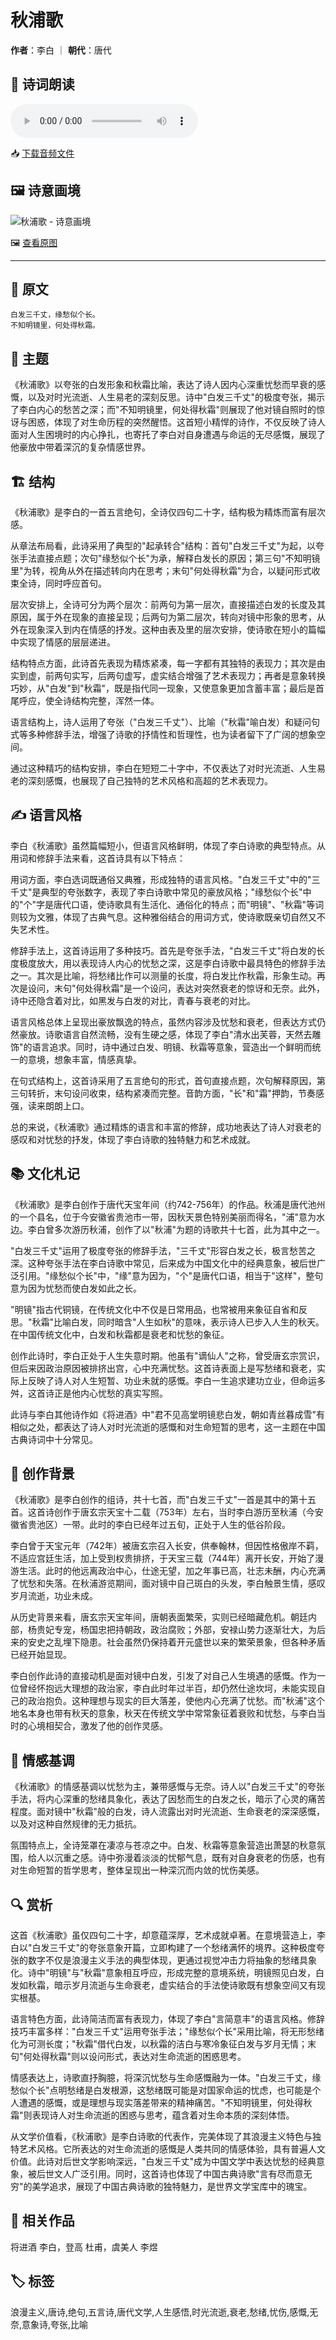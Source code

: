 # 秋浦歌
**作者**：李白 ｜ **朝代**：唐代

## 🎵 诗词朗读
<audio controls>
  <source src="./data/mp3/秋浦歌_audio.mp3" type="audio/mpeg">
  您的浏览器不支持音频播放。
</audio>

📥 [下载音频文件](./data/mp3/秋浦歌_audio.mp3)

## 🖼️ 诗意画境
![秋浦歌 - 诗意画境](./data/images/秋浦歌_李白.jpg)

🖼️ [查看原图](./data/images/秋浦歌_李白.jpg)

---
## 📜 原文
```
白发三千丈，缘愁似个长。
不知明镜里，何处得秋霜。
```
## 🎯 主题
《秋浦歌》以夸张的白发形象和秋霜比喻，表达了诗人因内心深重忧愁而早衰的感慨，以及对时光流逝、人生易老的深刻反思。诗中"白发三千丈"的极度夸张，揭示了李白内心的愁苦之深；而"不知明镜里，何处得秋霜"则展现了他对镜自照时的惊讶与困惑，体现了对生命历程的突然醒悟。这首短小精悍的诗作，不仅反映了诗人面对人生困境时的内心挣扎，也寄托了李白对自身遭遇与命运的无尽感慨，展现了他豪放中带着深沉的复杂情感世界。
## 🏗️ 结构
《秋浦歌》是李白的一首五言绝句，全诗仅四句二十字，结构极为精炼而富有层次感。

从章法布局看，此诗采用了典型的"起承转合"结构：首句"白发三千丈"为起，以夸张手法直接点题；次句"缘愁似个长"为承，解释白发长的原因；第三句"不知明镜里"为转，视角从外在描述转向内在思考；末句"何处得秋霜"为合，以疑问形式收束全诗，同时呼应首句。

层次安排上，全诗可分为两个层次：前两句为第一层次，直接描述白发的长度及其原因，属于外在现象的直接呈现；后两句为第二层次，转向对镜中形象的思考，从外在现象深入到内在情感的抒发。这种由表及里的层次安排，使诗歌在短小的篇幅中实现了情感的层层递进。

结构特点方面，此诗首先表现为精炼紧凑，每一字都有其独特的表现力；其次是由实到虚，前两句实写，后两句虚写，虚实结合增强了艺术表现力；再者是意象转换巧妙，从"白发"到"秋霜"，既是指代同一现象，又使意象更加含蓄丰富；最后是首尾呼应，使全诗结构完整，浑然一体。

语言结构上，诗人运用了夸张（"白发三千丈"）、比喻（"秋霜"喻白发）和疑问句式等多种修辞手法，增强了诗歌的抒情性和哲理性，也为读者留下了广阔的想象空间。

通过这种精巧的结构安排，李白在短短二十字中，不仅表达了对时光流逝、人生易老的深刻感慨，也展现了自己独特的艺术风格和高超的艺术表现力。
## ✍️ 语言风格
李白《秋浦歌》虽然篇幅短小，但语言风格鲜明，体现了李白诗歌的典型特点。从用词和修辞手法来看，这首诗具有以下特点：

用词方面，李白选词既通俗又典雅，形成独特的语言风格。"白发三千丈"中的"三千丈"是典型的夸张数字，表现了李白诗歌中常见的豪放风格；"缘愁似个长"中的"个"字是唐代口语，使诗歌具有生活化、通俗化的特点；而"明镜"、"秋霜"等词则较为文雅，体现了古典气息。这种雅俗结合的用词方式，使诗歌既亲切自然又不失艺术性。

修辞手法上，这首诗运用了多种技巧。首先是夸张手法，"白发三千丈"将白发的长度极度放大，用以表现诗人内心的忧愁之深，这是李白诗歌中最具特色的修辞手法之一。其次是比喻，将愁绪比作可以测量的长度，将白发比作秋霜，形象生动。再次是设问，末句"何处得秋霜"是一个设问，表达对突然衰老的惊讶和无奈。此外，诗中还隐含着对比，如黑发与白发的对比，青春与衰老的对比。

语言风格总体上呈现出豪放飘逸的特点，虽然内容涉及忧愁和衰老，但表达方式仍然豪放。诗歌语言自然流畅，没有生硬之感，体现了李白"清水出芙蓉，天然去雕饰"的语言追求。同时，诗中通过白发、明镜、秋霜等意象，营造出一个鲜明而统一的意境，想象丰富，情感真挚。

在句式结构上，这首诗采用了五言绝句的形式，首句直接点题，次句解释原因，第三句转折，末句设问收束，结构紧凑而完整。音韵方面，"长"和"霜"押韵，节奏感强，读来朗朗上口。

总的来说，《秋浦歌》通过精炼的语言和丰富的修辞，成功地表达了诗人对衰老的感叹和对忧愁的抒发，体现了李白诗歌的独特魅力和艺术成就。
## 📚 文化札记
《秋浦歌》是李白创作于唐代天宝年间（约742-756年）的作品。秋浦是唐代池州的一个县名，位于今安徽省贵池市一带，因秋天景色特别美丽而得名，"浦"意为水边。李白曾多次游历秋浦，创作了以"秋浦"为题的诗歌共十七首，此为其中之一。

"白发三千丈"运用了极度夸张的修辞手法，"三千丈"形容白发之长，极言愁苦之深。这种夸张手法在李白诗歌中常见，后来成为中国文化中的经典意象，被后世广泛引用。"缘愁似个长"中，"缘"意为因为，"个"是唐代口语，相当于"这样"，整句意为因为忧愁而使白发如此之长。

"明镜"指古代铜镜，在传统文化中不仅是日常用品，也常被用来象征自省和反思。"秋霜"比喻白发，同时暗含"人生如秋"的意味，表示诗人已步入人生的秋天。在中国传统文化中，白发和秋霜都是衰老和忧愁的象征。

创作此诗时，李白正处于人生失意时期。他虽有"谪仙人"之称，曾受唐玄宗赏识，但后来因政治原因被排挤出宫，心中充满忧愁。这首诗表面上是写愁绪和衰老，实际上反映了诗人对人生短暂、功业未就的感慨。李白一生追求建功立业，但命运多舛，这首诗正是他内心忧愁的真实写照。

此诗与李白其他诗作如《将进酒》中"君不见高堂明镜悲白发，朝如青丝暮成雪"有相似之处，都表达了诗人对时光流逝的感慨和对生命短暂的思考，这一主题在中国古典诗词中十分常见。
## 🌅 创作背景
《秋浦歌》是李白创作的组诗，共十七首，而"白发三千丈"一首是其中的第十五首。这首诗创作于唐玄宗天宝十二载（753年）左右，当时李白游历至秋浦（今安徽省贵池区）一带。此时的李白已经年过五旬，正处于人生的低谷阶段。

李白曾于天宝元年（742年）被唐玄宗召入长安，供奉翰林，但因性格傲岸不羁，不适应宫廷生活，加上受到权贵排挤，于天宝三载（744年）离开长安，开始了漫游生活。此时的他远离政治中心，仕途无望，加之年事已高，壮志未酬，内心充满了忧愁和失落。在秋浦游览期间，面对镜中自己斑白的头发，李白触景生情，感叹岁月流逝，功业未成。

从历史背景来看，唐玄宗天宝年间，唐朝表面繁荣，实则已经暗藏危机。朝廷内部，杨贵妃专宠，杨国忠把持朝政，政治腐败；外部，安禄山势力逐渐壮大，为后来的安史之乱埋下隐患。社会虽然仍保持着开元盛世以来的繁荣景象，但各种矛盾已经开始显现。

李白创作此诗的直接动机是面对镜中白发，引发了对自己人生境遇的感慨。作为一位曾经怀抱远大理想的政治家，李白此时年过半百，却仍然仕途坎坷，未能实现自己的政治抱负。这种理想与现实的巨大落差，使他内心充满了忧愁。而"秋浦"这个地名本身也带有秋天的意象，秋天在传统文学中常常象征着衰败和忧愁，与李白当时的心境相契合，激发了他的创作灵感。
## 💭 情感基调
《秋浦歌》的情感基调以忧愁为主，兼带感慨与无奈。诗人以"白发三千丈"的夸张手法，将内心深重的愁绪具象化，表达了因愁而生的白发之长，暗示了心灵的痛苦程度。面对镜中"秋霜"般的白发，诗人流露出对时光流逝、生命衰老的深深感慨，以及对这种自然规律的无力抵抗。

氛围特点上，全诗笼罩在凄凉与苍凉之中。白发、秋霜等意象营造出萧瑟的秋意氛围，给人以沉重之感。诗中弥漫着淡淡的忧郁气息，既有对自身衰老的伤感，也有对生命短暂的哲学思考，整体呈现出一种深沉而内敛的忧伤美感。
## 🔍 赏析
这首《秋浦歌》虽仅四句二十字，却意蕴深厚，艺术成就卓著。在意境营造上，李白以"白发三千丈"的夸张意象开篇，立即构建了一个愁绪满怀的境界。这种极度夸张的数字不仅是浪漫主义手法的典型体现，更通过视觉冲击力将抽象的愁绪具象化。诗中"明镜"与"秋霜"意象相互呼应，形成完整的意境系统，明镜照见白发，白发如秋霜，暗示岁月流逝与生命衰老，虚实结合的手法使诗歌既有想象空间又有现实根基。

语言特色方面，此诗简洁而富有表现力，体现了李白"言简意丰"的语言风格。修辞技巧丰富多样："白发三千丈"运用夸张手法；"缘愁似个长"采用比喻，将无形愁绪化为可测长度；"秋霜"借代白发，以秋霜的洁白与寒冷象征白发与岁月无情；末句"何处得秋霜"则以设问形式，表达对生命流逝的困惑思考。

情感表达上，诗歌直抒胸臆，将深沉忧愁与生命感慨融为一体。"白发三千丈，缘愁似个长"点明愁绪是白发根源，这愁绪既可能是对国家命运的忧虑，也可能是个人遭遇的感慨，或是理想与现实落差带来的精神痛苦。"不知明镜里，何处得秋霜"则表现诗人对生命流逝的困惑与思考，蕴含着对生命本质的深刻体悟。

从文学价值看，《秋浦歌》是李白诗歌的代表作，完美体现了其浪漫主义特色与独特艺术风格。它所表达的对生命流逝的感慨是人类共同的情感体验，具有普遍人文价值。此诗对后世文学影响深远，"白发三千丈"成为中国文学中表达忧愁的经典意象，被后世文人广泛引用。同时，这首诗也体现了中国古典诗歌"言有尽而意无穷"的美学追求，展现了中国古典诗歌的独特魅力，是世界文学宝库中的瑰宝。
## 📖 相关作品
将进酒 李白，登高 杜甫，虞美人 李煜
## 🏷️ 标签
浪漫主义,唐诗,绝句,五言诗,唐代文学,人生感悟,时光流逝,衰老,愁绪,忧伤,感慨,无奈,意象诗,夸张,比喻
